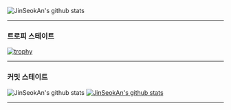 ![JinSeokAn's github stats](https://github-readme-stats.vercel.app/api?username=JinSeokAn&show_icons=true&theme=merko)
<hr/>
<h3>트로피 스테이트</h3>

[![trophy](https://github-profile-trophy.vercel.app/?username=JinSeokAn&row=1)](https://github.com/ryo-ma/github-profile-trophy)
<hr/>
<h3>커밋 스테이트</h3>

![JinSeokAn's github stats](https://github-readme-stats.vercel.app/api?username=JinSeokAn&show_icons=true)
[![JinSeokAn's github stats](https://github-readme-stats.vercel.app/api/top-langs/?username=JinSeokAn&show_icons=true&hide_border=true&title_color=004386&icon_color=004386&layout=compact)](https://github.com/JinSeokAn)
<hr/>
